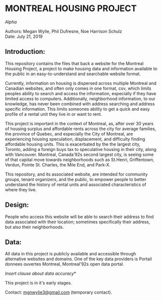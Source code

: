 # MONTREAL HOUSING PROJECT
*Alpha*

Authors: Megan Wylie, Phil Dufresne, Noe Harrison Schulz\
Date: July 21, 2019

## Introduction:
This repository contains the files that back a website for the Montreal Housing Project, a project to make housing data and information available to the public in an easy-to-understand and searchable website format.

Currently, information on housing is dispersed across multiple Montreal and Canadian websites, and often only comes in one format, csv, which limits peoples ability to search and access the information, especially if they have limited access to computers. Additionally, neighborhood information, to our knowledge, has never been combined with address searching and address specific information. This limits someones ability to get a quick and easy profile of a rental unit they live in or want to rent.

This project is important in the context of Montreal, as, after over 30 years of housing surplus and affordable rents across the city for average families, the province of Quebec, and especially the City of Montreal, are experiencing housing speculation, displacement, and difficulty finding affordable housing units. This is exacerbated by the the largest city, Toronto, adding a foreign buys tax to speculative housing in their city, along with Vancouver. Montreal, Canada\'92s second largest city, is seeing some of that capital move towards neighborhoods such as St.Henri, Griffentown, Verdun, Pointe St. Charles, the Mile End, and Park-X.

This repository, and its associated website, are intended for community groups, tenant organizers, and the public, to empower people to better understand the history of rental units and associated characteristics of where they live.

## Design:
People who access this website will be able to search their address to find data associated with their location; sometimes specifically their address, but also their neighborhoods.

## Data:
All data in this project is publicly available and accessible through alternative websites and domains. One of the key data providers is Portail donnees ouvertes Montreal, Montreal\'92s open data portal.

*Insert clause about data accuracy**

This project is in it's early stages.

Contact: mgnwylie3@gmail.com (temporary contact).
